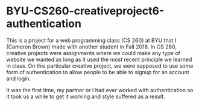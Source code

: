 # BYU-CS260-creativeproject6-authentication

This is a project for a web programming class (CS 260) at BYU that I (Cameron Brown) made with another student in Fall 2018.
In CS 260, creative projects were assignments where we could make any type of website we wanted as long as it
used the most recent principle we learned in class. On this particular creative project, we were supposed to use
some form of authentication to allow people to be able to signup for an account and login.

It was the first time, my partner or I had ever worked with authentication so it took us a while to get it working
and style suffered as a result.
